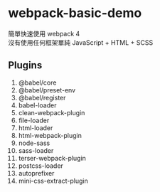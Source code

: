 # webpack-basic-demo

簡單快速使用 webpack 4  
沒有使用任何框架單純 JavaScript + HTML + SCSS

## Plugins
1. @babel/core
2. @babel/preset-env
3. @babel/register
4. babel-loader
5. clean-webpack-plugin
6. file-loader
7. html-loader
8. html-webpack-plugin
9. node-sass
10. sass-loader
11. terser-webpack-plugin
12. postcss-loader
13. autoprefixer
14. mini-css-extract-plugin

